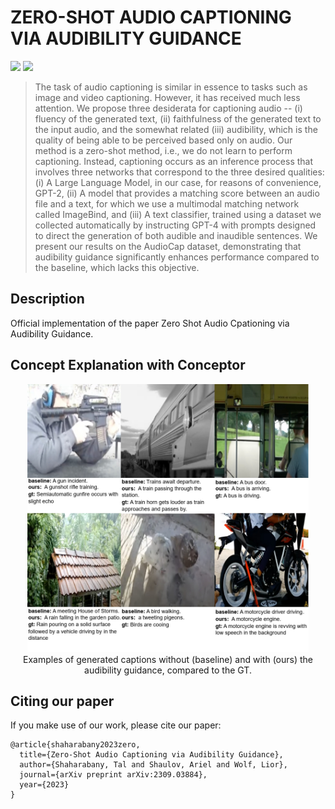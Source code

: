 # ZERO-SHOT AUDIO CAPTIONING VIA AUDIBILITY GUIDANCE

<p align="center">

<a href="https://arielshaulov.github.io/zero-shot-audio-captioning/"><img src="https://img.shields.io/static/v1?label=Project&message=Website&color=red" height=20.5></a> 
 <a href="https://arxiv.org/abs/2309.03884"><img src="https://img.shields.io/badge/arXiv-2306.00966-b31b1b.svg" height=20.5></a>

> The task of audio captioning is similar in essence to tasks such as image and video captioning. However, it has received much less attention. We propose three desiderata for captioning audio -- (i) fluency of the generated text, (ii) faithfulness of the generated text to the input audio, and the somewhat related (iii) audibility, which is the quality of being able to be perceived based only on audio. Our method is a zero-shot method, i.e., we do not learn to perform captioning. Instead, captioning occurs as an inference process that involves three networks that correspond to the three desired qualities: (i) A Large Language Model, in our case, for reasons of convenience, GPT-2, (ii) A model that provides a matching score between an audio file and a text, for which we use a multimodal matching network called ImageBind, and (iii) A text classifier, trained using a dataset we collected automatically by instructing GPT-4 with prompts designed to direct the generation of both audible and inaudible sentences. We present our results on the AudioCap dataset, demonstrating that audibility guidance significantly enhances performance compared to the baseline, which lacks this objective.

## Description  
Official implementation of the paper Zero Shot Audio Cpationing via Audibility Guidance.
 <br>

## Concept Explanation with Conceptor
<p align="center">
<img src="static/images/viz.jpg" width="450px"/>  
<br>
Examples of generated captions without (baseline) and with (ours) the audibility guidance, compared to the GT.
</p>

## Citing our paper
If you make use of our work, please cite our paper:
```
@article{shaharabany2023zero,
  title={Zero-Shot Audio Captioning via Audibility Guidance},
  author={Shaharabany, Tal and Shaulov, Ariel and Wolf, Lior},
  journal={arXiv preprint arXiv:2309.03884},
  year={2023}
}
```
